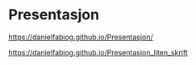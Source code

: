 # Presentasjon

https://danielfabiog.github.io/Presentasjon/

https://danielfabiog.github.io/Presentasjon_liten_skrift
